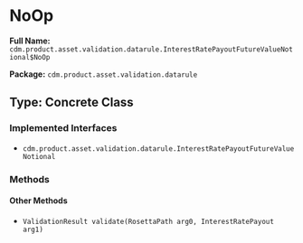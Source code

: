 # NoOp

**Full Name:** `cdm.product.asset.validation.datarule.InterestRatePayoutFutureValueNotional$NoOp`

**Package:** `cdm.product.asset.validation.datarule`

## Type: Concrete Class

### Implemented Interfaces

- `cdm.product.asset.validation.datarule.InterestRatePayoutFutureValueNotional`

### Methods

#### Other Methods

- `ValidationResult validate(RosettaPath arg0, InterestRatePayout arg1)`

